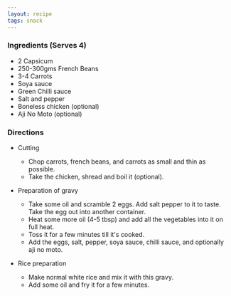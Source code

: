 ```yaml
---
layout: recipe
tags: snack
---
```


### Ingredients (Serves 4)

- 2 Capsicum
- 250-300gms French Beans
- 3-4 Carrots
- Soya sauce
- Green Chilli sauce
- Salt and pepper
- Boneless chicken (optional)
- Aji No Moto (optional)

### Directions

- Cutting

  - Chop carrots, french beans, and carrots as small and thin as possible.
  - Take the chicken, shread and boil it (optional).

- Preparation of gravy

  - Take some oil and scramble 2 eggs. Add salt pepper to it to taste. Take the egg out into another container.
  - Heat some more oil (4-5 tbsp) and add all the vegetables into it on full heat.
  - Toss it for a few minutes till it's cooked.
  - Add the eggs, salt, pepper, soya sauce, chilli sauce, and optionally aji no moto.

- Rice preparation
  - Make normal white rice and mix it with this gravy.
  - Add some oil and fry it for a few minutes.

